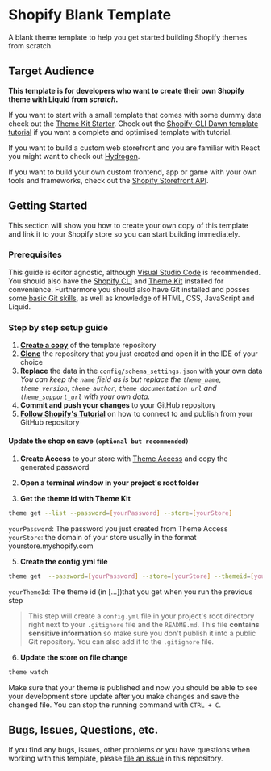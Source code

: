 
# Shopify Blank Template
A blank theme template to help you get started building Shopify themes from scratch.

## Target Audience
**This template is for developers who want to create their own Shopify theme with Liquid from *scratch*.**

If you want to start with a small template that comes with some dummy data check out the [Theme Kit Starter](https://shopify.dev/docs/themes/tools/theme-kit/getting-started). Check out the [Shopify-CLI Dawn template tutorial](https://shopify.dev/docs/themes/getting-started/create) if you want a complete and optimised template with tutorial.

If you want to build a custom web storefront and you are familiar with React you might want to check out [Hydrogen](https://hydrogen.shopify.dev/).

If you want to build your own custom frontend, app or game with your own tools and frameworks, check out the [Shopify Storefront API](https://shopify.dev/docs/api/storefront).

## Getting Started
This section will show you how to create your own copy of this template and link it to your Shopify store so you can start building immediately.

### Prerequisites 
This guide is editor agnostic, although [Visual Studio Code](https://code.visualstudio.com/) is recommended. You should also have the [Shopify CLI](https://shopify.dev/docs/themes/tools/cli/install) and [Theme Kit](https://shopify.dev/docs/themes/tools/theme-kit/getting-started) installed for convenience. Furthermore you should also have Git installed and posses some [basic Git skills](https://www.atlassian.com/git), as well as knowledge of HTML, CSS, JavaScript and Liquid.

### Step by step setup guide
 1. **[Create a copy](https://docs.github.com/en/repositories/creating-and-managing-repositories/creating-a-repository-from-a-template#creating-a-repository-from-a-template)** of the template repository<br>
 2. **[Clone](https://docs.github.com/en/repositories/creating-and-managing-repositories/cloning-a-repository)** the repository that you just created and open it in the IDE of your choice<br>
 3. **Replace** the data in the `config/schema_settings.json` with your own data<br>
 *You can keep the `name` field as is but replace the `theme_name`, `theme_version`, `theme_author`, `theme_documentation_url` and `theme_support_url` with your own data.*<br>
 4. **Commit and push your changes** to your GitHub repository<br>
 5. **[Follow Shopify's Tutorial](https://shopify.dev/docs/themes/tools/github/getting-started)** on how to connect to and publish from your GitHub repository<br>

#### Update the shop on save `(optional but recommended)`
1. **Create Access** to your store with [Theme Access](https://apps.shopify.com/theme-access) and copy the generated password

3. **Open a terminal window in your project's root folder**

4. **Get the theme id with Theme Kit**
```bash
theme get --list --password=[yourPassword] --store=[yourStore]
```
`yourPassword`: The password you just created from Theme Access<br>
`yourStore`: the domain of your store usually in the format yourstore.myshopify.com

5. **Create the config.yml file**
```bash
theme get  --password=[yourPassword] --store=[yourStore] --themeid=[yourThemeId]
```
`yourThemeId`: The theme id (in [...])that you get when you run the previous step
> This step will create a `config.yml` file in your project's root directory right next to your `.gitignore` file and the `README.md`. This file **contains sensitive information** so make sure you don't publish it into a public Git repository. You can also add it to the `.gitignore` file.

6. **Update the store on file change**
```bash
theme watch
```

Make sure that your theme is published and now you should be able to see your development store update after you make changes and save the changed file. You can stop the running command with `CTRL + C`.

## Bugs, Issues, Questions, etc.
If you find any bugs, issues, other problems or you have questions when working with this template, please [file an issue](https://github.com/JanTrichter/shopify-blank-theme-template/issues/new) in this repository.